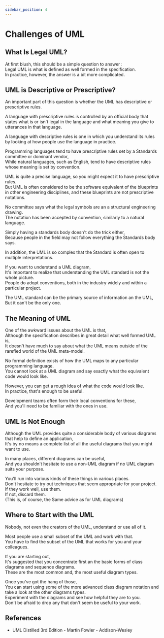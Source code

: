 ```yaml
---
sidebar_position: 4
---
```


# Challenges of UML

## What Is Legal UML?

At first blush, this should be a simple question to answer :  
Legal UML is what is defined as well formed in the specification.  
In practice, however, the answer is a bit more complicated.

## UML is Descriptive or Prescriptive?

An important part of this question is whether the UML has descriptive or prescriptive rules.

A language with prescriptive rules is controlled by an official body that states what is or isn't legal in the language and what meaning you give to utterances in that language.

A language with descriptive rules is one in which you understand its rules by looking at how people use the language in practice.

Programming languages tend to have prescriptive rules set by a Standards committee or dominant vendor,  
While natural languages, such as English, tend to have descriptive rules whose meaning is set by convention.

UML is quite a precise language, so you might expect it to have prescriptive rules.  
But UML is often considered to be the software equivalent of the blueprints in other engineering disciplines, and these blueprints are not prescriptive notations.

No committee says what the legal symbols are an a structural engineering drawing.  
The notation has been accepted by convention, similarly to a natural language.

Simply having a standards body doesn't do the trick either,  
Because people in the field may not follow everything the Standards body says.

In addition, the UML is so complex that the Standard is often open to multiple interpretations.

If you want to understand a UML diagram,  
It's important to realize that understanding the UML standard is not the whole picture.  
People do adopt conventions, both in the industry widely and within a particular project.

The UML standard can be the primary source of information an the UML,  
But it can't be the only one.

## The Meaning of UML

One of the awkward issues about the UML is that,  
Although the specification describes in great detail what well formed UML is,  
It doesn't have much to say about what the UML means outside of the rarefied world of the UML meta-model.

No formal definition exists of how the UML maps to any particular programming language.  
You cannot look at a UML diagram and say exactly what the equivalent code would look like.

However, you can get a rough idea of what the code would look like.  
In practice, that's enough to be useful.

Development teams often form their local conventions for these,  
And you'll need to be familiar with the ones in use.

## UML Is Not Enough

Although the UML provides quite a considerable body of various diagrams that help to define an application,  
It's by no means a complete list of all the useful diagrams that you might want to use.

In many places, different diagrams can be useful,  
And you shouldn't hesitate to use a non-UML diagram if no UML diagram suits your purpose.

You'll run into various kinds of these things in various places.  
Don't hesitate to try out techniques that seem appropriate for your project.  
If they work well, use them.  
If not, discard them.  
(This is, of course, the Same advice as for UML diagrams)

## Where to Start with the UML

Nobody, not even the creators of the UML, understand or use all of it.

Most people use a small subset of the UML and work with that.  
You have to find the subset of the UML that works for you and your colleagues.

If you are starting out,  
It's suggested that you concentrate first an the basic forms of class diagrams and sequence diagrams.  
These are the most common and, the most useful diagram types.

Once you've got the hang of those,  
You can start using some of the more advanced class diagram notation and take a look at the other diagrams types.  
Experiment with the diagrams and see how helpful they are to you.  
Don't be afraid to drop any that don't seem be useful to your work.

## References

- UML Distilled 3rd Edition - Martin Fowler - Addison-Wesley
